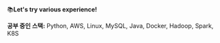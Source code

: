 📚**Let's try various experience!**

**공부 중인 스택:** Python, AWS, Linux, MySQL, Java,  Docker, Hadoop, Spark, K8S   
